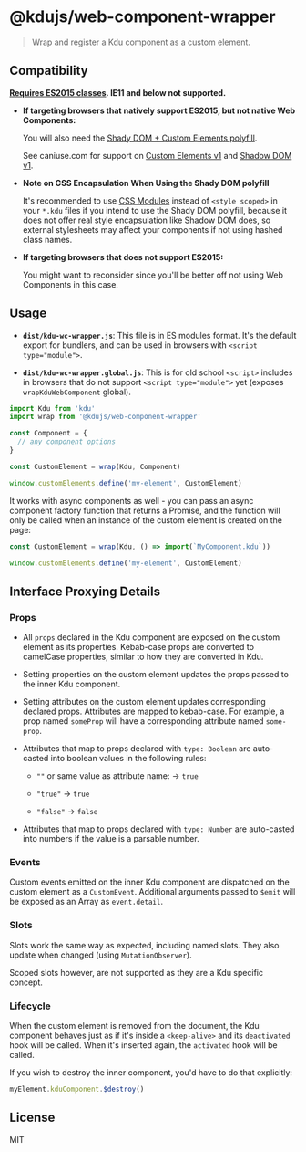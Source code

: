 # @kdujs/web-component-wrapper

> Wrap and register a Kdu component as a custom element.

## Compatibility

**[Requires ES2015 classes](https://caniuse.com/es6-class). IE11 and below not supported.**

- **If targeting browsers that natively support ES2015, but not native Web Components:**

  You will also need the [Shady DOM + Custom Elements polyfill](https://github.com/webcomponents/webcomponentsjs).

  See caniuse.com for support on [Custom Elements v1](https://caniuse.com/#feat=custom-elementsv1) and [Shadow DOM v1](https://caniuse.com/#feat=shadowdomv1).

- **Note on CSS Encapsulation When Using the Shady DOM polyfill**

  It's recommended to use [CSS Modules](https://kdujs-loader.web.app/en/features/css-modules.html) instead of `<style scoped>` in your `*.kdu` files if you intend to use the Shady DOM polyfill, because it does not offer real style encapsulation like Shadow DOM does, so external stylesheets may affect your components if not using hashed class names.

- **If targeting browsers that does not support ES2015:**

  You might want to reconsider since you'll be better off not using Web Components in this case.

## Usage

- **`dist/kdu-wc-wrapper.js`**: This file is in ES modules format. It's the default export for bundlers, and can be used in browsers with `<script type="module">`.

- **`dist/kdu-wc-wrapper.global.js`**: This is for old school `<script>` includes in browsers that do not support `<script type="module">` yet (exposes `wrapKduWebComponent` global).

``` js
import Kdu from 'kdu'
import wrap from '@kdujs/web-component-wrapper'

const Component = {
  // any component options
}

const CustomElement = wrap(Kdu, Component)

window.customElements.define('my-element', CustomElement)
```

It works with async components as well - you can pass an async component factory function that returns a Promise, and the function will only be called when an instance of the custom element is created on the page:

``` js
const CustomElement = wrap(Kdu, () => import(`MyComponent.kdu`))

window.customElements.define('my-element', CustomElement)
```

## Interface Proxying Details

### Props

- All `props` declared in the Kdu component are exposed on the custom element as its properties. Kebab-case props are converted to camelCase properties, similar to how they are converted in Kdu.

- Setting properties on the custom element updates the props passed to the inner Kdu component.

- Setting attributes on the custom element updates corresponding declared props. Attributes are mapped to kebab-case. For example, a prop named `someProp` will have a corresponding attribute named `some-prop`.

- Attributes that map to props declared with `type: Boolean` are auto-casted into boolean values in the following rules:

  - `""` or same value as attribute name: -> `true`

  - `"true"` -> `true`

  - `"false"` -> `false`

- Attributes that map to props declared with `type: Number` are auto-casted into numbers if the value is a parsable number.

### Events

Custom events emitted on the inner Kdu component are dispatched on the custom element as a `CustomEvent`. Additional arguments passed to `$emit` will be exposed as an Array as `event.detail`.

### Slots

Slots work the same way as expected, including named slots. They also update when changed (using `MutationObserver`).

Scoped slots however, are not supported as they are a Kdu specific concept.

### Lifecycle

When the custom element is removed from the document, the Kdu component behaves just as if it's inside a `<keep-alive>` and its `deactivated` hook will be called. When it's inserted again, the `activated` hook will be called.

If you wish to destroy the inner component, you'd have to do that explicitly:

``` js
myElement.kduComponent.$destroy()
```

## License

MIT
